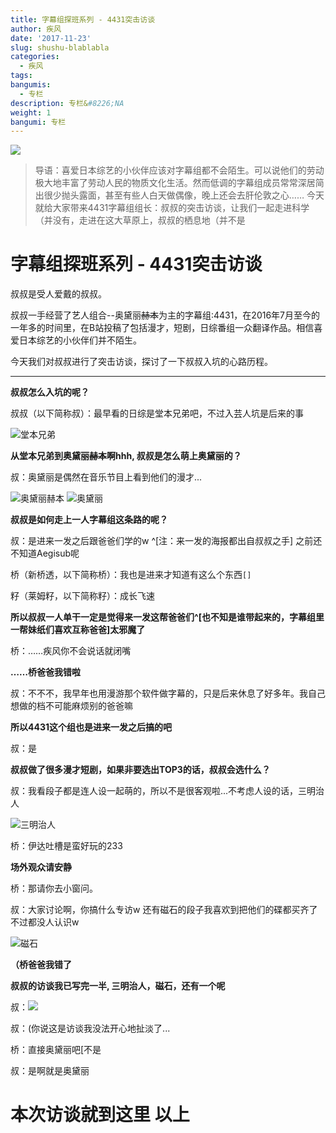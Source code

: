 ```yaml
---
title: 字幕组探班系列 - 4431突击访谈
author: 疾风
date: '2017-11-23'
slug: shushu-blablabla
categories:
  - 疾风
tags: 
bangumis:
  - 专栏
description: 专栏&#8226;NA
weight: 1
bangumi: 专栏
---
```



![](http://localhost:1313/img/logo_4431_min.png)

> 导语：喜爱日本综艺的小伙伴应该对字幕组都不会陌生。可以说他们的劳动极大地丰富了劳动人民的物质文化生活。然而低调的字幕组成员常常深居简出很少抛头露面，甚至有些人白天做偶像，晚上还会去肝伦敦之心……
今天就给大家带来4431字幕组组长：叔叔的突击访谈，让我们一起走进科学（并没有，走进在这大草原上，叔叔的栖息地（并不是

# 字幕组探班系列 - 4431突击访谈

叔叔是受人爱戴的叔叔。

叔叔一手经营了艺人组合--奥黛丽~~赫本~~为主的字幕组:4431，在2016年7月至今的一年多的时间里，在B站投稿了包括漫才，短剧，日综番组一众翻译作品。相信喜爱日本综艺的小伙伴们并不陌生。

今天我们对叔叔进行了突击访谈，探讨了一下叔叔入坑的心路历程。

***


**叔叔怎么入坑的呢？**

叔叔（以下简称叔）：最早看的日综是堂本兄弟吧，不过入芸人坑是后来的事

![堂本兄弟](https://i.imgur.com/hk1cvz4.jpg)

**从堂本兄弟到奥黛丽~~赫本~~啊hhh, 叔叔是怎么萌上奥黛丽的？**

叔：奥黛丽是偶然在音乐节目上看到他们的漫才...

![奥黛丽赫本](https://i.imgur.com/WTBJ3cr.jpg)
![奥黛丽](https://i.imgur.com/kUpgO98.jpg)

**叔叔是如何走上一人字幕组这条路的呢？**

叔：是进来一发之后跟爸爸们学的w ^[注：来一发的海报都出自叔叔之手] 之前还不知道Aegisub呢

桥（新桥透，以下简称桥）：我也是进来才知道有这么个东西`[]`

籽（莱姆籽，以下简称籽）：成长飞速

**所以叔叔一人单干一定是觉得来一发这帮爸爸们^[也不知是谁带起来的，字幕组里一帮妹纸们喜欢互称爸爸]太邪魔了**

桥：……疾风你不会说话就闭嘴

**……桥爸爸我错啦** 

叔：不不不，我早年也用漫游那个软件做字幕的，只是后来休息了好多年。我自己想做的档不可能麻烦别的爸爸嘛


**所以4431这个组也是进来一发之后搞的吧**

叔：是

**叔叔做了很多漫才短剧，如果非要选出TOP3的话，叔叔会选什么？**

叔：我看段子都是连人设一起萌的，所以不是很客观啦...不考虑人设的话，三明治人

![三明治人](https://i.imgur.com/4cCrrdr.jpg)

桥：伊达吐槽是蛮好玩的233

**场外观众请安静**

桥：那请你去小窗问。

叔：大家讨论啊，你搞什么专访w 还有磁石的段子我喜欢到把他们的碟都买齐了 不过都没人认识w

![磁石](https://i.imgur.com/WtOvrEV.jpg)

**（桥爸爸我错了**

**叔叔的访谈我已写完一半, 三明治人，磁石，还有一个呢** 

叔：![](https://i.imgur.com/DekwxRU.jpg)

叔：(你说这是访谈我没法开心地扯淡了... 

桥：直接奥黛丽吧[不是

叔：是啊就是奥黛丽


# **本次访谈就到这里 以上**


